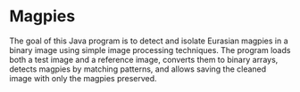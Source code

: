# Magpies

The goal of this Java program is to detect and isolate Eurasian magpies in a binary image using simple image processing techniques.
The program loads both a test image and a reference image, converts them to binary arrays, detects magpies by matching patterns, and allows saving the cleaned image with only the magpies preserved.
